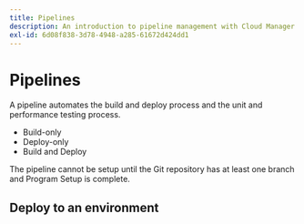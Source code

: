 ```yaml
---
title: Pipelines
description: An introduction to pipeline management with Cloud Manager UI for Magento.
exl-id: 6d08f838-3d78-4948-a285-61672d424dd1
---
```

# Pipelines

A pipeline automates the build and deploy process and the unit and performance testing process.

-  Build-only
-  Deploy-only
-  Build and Deploy

The pipeline cannot be setup until the Git repository has at least one branch and Program Setup is complete.

## Deploy to an environment
